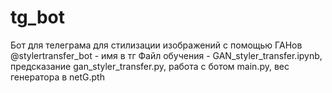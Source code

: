 # tg_bot
Бот для телеграма для стилизации изображений с помощью ГАНов
@stylertransfer_bot - имя в тг
Файл обучения - GAN_styler_transfer.ipynb, предсказание gan_styler_transfer.py, работа с ботом main.py, вес генератора в netG.pth

